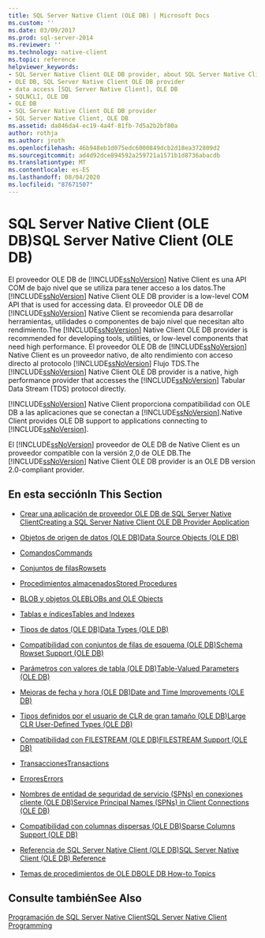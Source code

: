 ```yaml
---
title: SQL Server Native Client (OLE DB) | Microsoft Docs
ms.custom: ''
ms.date: 03/09/2017
ms.prod: sql-server-2014
ms.reviewer: ''
ms.technology: native-client
ms.topic: reference
helpviewer_keywords:
- SQL Server Native Client OLE DB provider, about SQL Server Native Client OLE DB provider
- OLE DB, SQL Server Native Client OLE DB provider
- data access [SQL Server Native Client], OLE DB
- SQLNCLI, OLE DB
- OLE DB
- SQL Server Native Client OLE DB provider
- SQL Server Native Client, OLE DB
ms.assetid: da846da4-ec19-4a4f-81fb-7d5a2b2bf80a
author: rothja
ms.author: jroth
ms.openlocfilehash: 46b948eb1d075edc6000849dcb2d18ea372809d2
ms.sourcegitcommit: ad4d92dce894592a259721a1571b1d8736abacdb
ms.translationtype: MT
ms.contentlocale: es-ES
ms.lasthandoff: 08/04/2020
ms.locfileid: "87671507"
---
```

# <a name="sql-server-native-client-ole-db"></a><span data-ttu-id="5e1fb-102">SQL Server Native Client (OLE DB)</span><span class="sxs-lookup"><span data-stu-id="5e1fb-102">SQL Server Native Client (OLE DB)</span></span>
  <span data-ttu-id="5e1fb-103">El proveedor OLE DB de [!INCLUDE[ssNoVersion](../../../includes/ssnoversion-md.md)] Native Client es una API COM de bajo nivel que se utiliza para tener acceso a los datos.</span><span class="sxs-lookup"><span data-stu-id="5e1fb-103">The [!INCLUDE[ssNoVersion](../../../includes/ssnoversion-md.md)] Native Client OLE DB provider is a low-level COM API that is used for accessing data.</span></span> <span data-ttu-id="5e1fb-104">El proveedor OLE DB de [!INCLUDE[ssNoVersion](../../../includes/ssnoversion-md.md)] Native Client se recomienda para desarrollar herramientas, utilidades o componentes de bajo nivel que necesitan alto rendimiento.</span><span class="sxs-lookup"><span data-stu-id="5e1fb-104">The [!INCLUDE[ssNoVersion](../../../includes/ssnoversion-md.md)] Native Client OLE DB provider is recommended for developing tools, utilities, or low-level components that need high performance.</span></span> <span data-ttu-id="5e1fb-105">El proveedor OLE DB de [!INCLUDE[ssNoVersion](../../../includes/ssnoversion-md.md)] Native Client es un proveedor nativo, de alto rendimiento con acceso directo al protocolo [!INCLUDE[ssNoVersion](../../../includes/ssnoversion-md.md)] Flujo TDS.</span><span class="sxs-lookup"><span data-stu-id="5e1fb-105">The [!INCLUDE[ssNoVersion](../../../includes/ssnoversion-md.md)] Native Client OLE DB provider is a native, high performance provider that accesses the [!INCLUDE[ssNoVersion](../../../includes/ssnoversion-md.md)] Tabular Data Stream (TDS) protocol directly.</span></span>  
  
 [!INCLUDE[ssNoVersion](../../../includes/ssnoversion-md.md)] <span data-ttu-id="5e1fb-106">Native Client proporciona compatibilidad con OLE DB a las aplicaciones que se conectan a [!INCLUDE[ssNoVersion](../../../includes/ssnoversion-md.md)].</span><span class="sxs-lookup"><span data-stu-id="5e1fb-106">Native Client provides OLE DB support to applications connecting to [!INCLUDE[ssNoVersion](../../../includes/ssnoversion-md.md)].</span></span>  
  
 <span data-ttu-id="5e1fb-107">El [!INCLUDE[ssNoVersion](../../../includes/ssnoversion-md.md)] proveedor de OLE DB de Native Client es un proveedor compatible con la versión 2,0 de OLE DB.</span><span class="sxs-lookup"><span data-stu-id="5e1fb-107">The [!INCLUDE[ssNoVersion](../../../includes/ssnoversion-md.md)] Native Client OLE DB provider is an OLE DB version 2.0-compliant provider.</span></span>  
  
## <a name="in-this-section"></a><span data-ttu-id="5e1fb-108">En esta sección</span><span class="sxs-lookup"><span data-stu-id="5e1fb-108">In This Section</span></span>  
  
-   [<span data-ttu-id="5e1fb-109">Crear una aplicación de proveedor OLE DB de SQL Server Native Client</span><span class="sxs-lookup"><span data-stu-id="5e1fb-109">Creating a SQL Server Native Client OLE DB Provider Application</span></span>](../../native-client-ole-db-provider/creating-a-sql-server-native-client-ole-db-provider-application.md)  
  
-   [<span data-ttu-id="5e1fb-110">Objetos de origen de datos &#40;OLE DB&#41;</span><span class="sxs-lookup"><span data-stu-id="5e1fb-110">Data Source Objects &#40;OLE DB&#41;</span></span>](../../native-client-ole-db-data-source-objects/data-source-objects-ole-db.md)  
  
-   [<span data-ttu-id="5e1fb-111">Comandos</span><span class="sxs-lookup"><span data-stu-id="5e1fb-111">Commands</span></span>](../../native-client-ole-db-commands/commands.md)  
  
-   [<span data-ttu-id="5e1fb-112">Conjuntos de filas</span><span class="sxs-lookup"><span data-stu-id="5e1fb-112">Rowsets</span></span>](../../native-client-ole-db-rowsets/rowsets.md)  
  
-   [<span data-ttu-id="5e1fb-113">Procedimientos almacenados</span><span class="sxs-lookup"><span data-stu-id="5e1fb-113">Stored Procedures</span></span>](stored-procedures.md)  
  
-   [<span data-ttu-id="5e1fb-114">BLOB y objetos OLE</span><span class="sxs-lookup"><span data-stu-id="5e1fb-114">BLOBs and OLE Objects</span></span>](../../native-client-ole-db-blobs/blobs-and-ole-objects.md)  
  
-   [<span data-ttu-id="5e1fb-115">Tablas e índices</span><span class="sxs-lookup"><span data-stu-id="5e1fb-115">Tables and Indexes</span></span>](../../native-client-ole-db-tables-indexes/tables-and-indexes.md)  
  
-   [<span data-ttu-id="5e1fb-116">Tipos de datos &#40;OLE DB&#41;</span><span class="sxs-lookup"><span data-stu-id="5e1fb-116">Data Types &#40;OLE DB&#41;</span></span>](../../native-client-ole-db-data-types/data-types-ole-db.md)  
  
-   [<span data-ttu-id="5e1fb-117">Compatibilidad con conjuntos de filas de esquema &#40;OLE DB&#41;</span><span class="sxs-lookup"><span data-stu-id="5e1fb-117">Schema Rowset Support &#40;OLE DB&#41;</span></span>](schema-rowset-support-ole-db.md)  
  
-   [<span data-ttu-id="5e1fb-118">Parámetros con valores de tabla &#40;OLE DB&#41;</span><span class="sxs-lookup"><span data-stu-id="5e1fb-118">Table-Valued Parameters &#40;OLE DB&#41;</span></span>](../../native-client-ole-db-table-valued-parameters/table-valued-parameters-ole-db.md)  
  
-   [<span data-ttu-id="5e1fb-119">Mejoras de fecha y hora &#40;OLE DB&#41;</span><span class="sxs-lookup"><span data-stu-id="5e1fb-119">Date and Time Improvements &#40;OLE DB&#41;</span></span>](../../native-client-ole-db-date-time/date-and-time-improvements-ole-db.md)  
  
-   [<span data-ttu-id="5e1fb-120">Tipos definidos por el usuario de CLR de gran tamaño &#40;OLE DB&#41;</span><span class="sxs-lookup"><span data-stu-id="5e1fb-120">Large CLR User-Defined Types &#40;OLE DB&#41;</span></span>](large-clr-user-defined-types-ole-db.md)  
  
-   [<span data-ttu-id="5e1fb-121">Compatibilidad con FILESTREAM &#40;OLE DB&#41;</span><span class="sxs-lookup"><span data-stu-id="5e1fb-121">FILESTREAM Support &#40;OLE DB&#41;</span></span>](filestream-support-ole-db.md)  
  
-   [<span data-ttu-id="5e1fb-122">Transacciones</span><span class="sxs-lookup"><span data-stu-id="5e1fb-122">Transactions</span></span>](../../native-client-ole-db-transactions/transactions.md)  
  
-   [<span data-ttu-id="5e1fb-123">Errores</span><span class="sxs-lookup"><span data-stu-id="5e1fb-123">Errors</span></span>](../../native-client-ole-db-errors/errors.md)  
  
-   [<span data-ttu-id="5e1fb-124">Nombres de entidad de seguridad de servicio &#40;SPNs&#41; en conexiones cliente &#40;OLE DB&#41;</span><span class="sxs-lookup"><span data-stu-id="5e1fb-124">Service Principal Names &#40;SPNs&#41; in Client Connections &#40;OLE DB&#41;</span></span>](service-principal-names-spns-in-client-connections-ole-db.md)  
  
-   [<span data-ttu-id="5e1fb-125">Compatibilidad con columnas dispersas &#40;OLE DB&#41;</span><span class="sxs-lookup"><span data-stu-id="5e1fb-125">Sparse Columns Support &#40;OLE DB&#41;</span></span>](sparse-columns-support-ole-db.md)  
  
-   [<span data-ttu-id="5e1fb-126">Referencia de SQL Server Native Client &#40;OLE DB&#41;</span><span class="sxs-lookup"><span data-stu-id="5e1fb-126">SQL Server Native Client &#40;OLE DB&#41; Reference</span></span>](../../native-client-ole-db-interfaces/sql-server-native-client-ole-db-interfaces.md)  
  
-   [<span data-ttu-id="5e1fb-127">Temas de procedimientos de OLE DB</span><span class="sxs-lookup"><span data-stu-id="5e1fb-127">OLE DB How-to Topics</span></span>](../../native-client-ole-db-how-to/ole-db-how-to-topics.md)  
  
## <a name="see-also"></a><span data-ttu-id="5e1fb-128">Consulte también</span><span class="sxs-lookup"><span data-stu-id="5e1fb-128">See Also</span></span>  
 [<span data-ttu-id="5e1fb-129">Programación de SQL Server Native Client</span><span class="sxs-lookup"><span data-stu-id="5e1fb-129">SQL Server Native Client Programming</span></span>](../sql-server-native-client-programming.md)  
  
  
